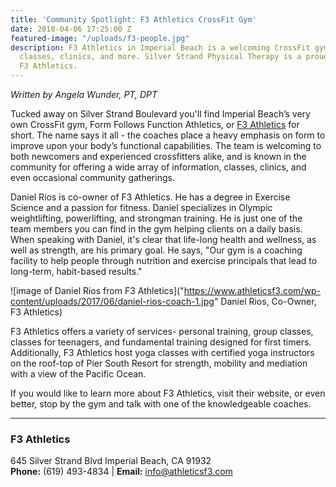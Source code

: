 ```yaml
---
title: 'Community Spotlight: F3 Athletics CrossFit Gym'
date: 2018-04-06 17:25:00 Z
featured-image: "/uploads/f3-people.jpg"
description: F3 Athletics in Imperial Beach is a welcoming CrossFit gym offering fitness
  classes, clinics, and more. Silver Strand Physical Therapy is a proud partner of
  F3 Athletics.
---
```


_Written by Angela Wunder, PT, DPT_

Tucked away on Silver Strand Boulevard you'll find Imperial Beach’s very own CrossFit gym, Form Follows Function Athletics, or [F3 Athletics](https://www.athleticsf3.com) for short. The name says it all - the coaches place a heavy emphasis on form to improve upon your body’s functional capabilities. The team is welcoming to both newcomers and experienced crossfitters alike, and is known in the community for offering a wide array of information, classes, clinics, and even occasional community gatherings.

Daniel Rios is co-owner of F3 Athletics. He has a degree in Exercise Science and a passion for fitness. Daniel specializes in Olympic weightlifting, powerlifting, and strongman training. He is just one of the team members you can find in the gym helping clients on a daily basis. When speaking with Daniel, it's clear that life-long health and wellness, as well as strength, are his primary goal. He says, "Our gym is a coaching facility to help people through nutrition and exercise principals that lead to long-term, habit-based results."

![image of Daniel Rios from F3 Athletics]("https://www.athleticsf3.com/wp-content/uploads/2017/06/daniel-rios-coach-1.jpg" Daniel Rios, Co-Owner, F3 Athletics)

F3 Athletics offers a variety of services- personal training, group classes, classes for teenagers, and fundamental training designed for first timers. Additionally, F3 Athletics host yoga classes with certified yoga instructors on the roof-top of Pier South Resort for strength, mobility and mediation with a view of the Pacific Ocean. 

If you would like to learn more about F3 Athletics, visit their website, or even better, stop by the gym and talk with one of the knowledgeable coaches.

---

### F3 Athletics
645 Silver Strand Blvd Imperial Beach, CA 91932  
**Phone:** (619) 493-4834 | **Email:** [info@athleticsf3.com](mailto:info@athleticsf3.com)